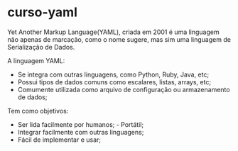 # curso-yaml

Yet Another Markup Language(YAML), criada em 2001 é uma linguagem não apenas de marcação, como
o nome sugere, mas sim uma linguagem de Serialização de Dados.

A linguagem YAML: 
- Se integra com outras linguagens, como Python, Ruby, Java, etc;
- Possui tipos de dados comuns como escalares, listas, arrays, etc; 
- Comumente utilizada como arquivo de configuração ou armazenamento de dados;

Tem como objetivos: 
- Ser lida facilmente por humanos; - Portátil; 
- Integrar facilmente com outras linguagens; 
- Fácil de implementar e usar;
